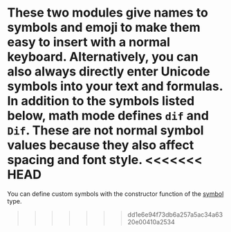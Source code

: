 These two modules give names to symbols and emoji to make them easy to insert
with a normal keyboard. Alternatively, you can also always directly enter
Unicode symbols into your text and formulas. In addition to the symbols listed
below, math mode defines `dif` and `Dif`. These are not normal symbol values
because they also affect spacing and font style.
<<<<<<< HEAD
=======

You can define custom symbols with the constructor function of the
[symbol]($symbol) type.
>>>>>>> dd1e6e94f73db6a257a5ac34a6320e00410a2534
